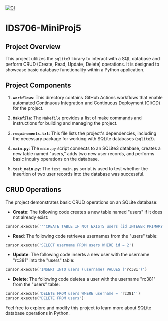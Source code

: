 [![CI](https://github.com/Jason-Guo1999/IDS706-Python-Template/actions/workflows/main.yml/badge.svg)](https://github.com/Jason-Guo1999/IDS706-Python-Template/actions/workflows/main.yml)

# IDS706-MiniProj5

## Project Overview

This project utilizes the `sqlite3` library to interact with a SQL database and perform CRUD (Create, Read, Update, Delete) operations. It is designed to showcase basic database functionality within a Python application.

## Project Components

1. **`workflows`**: This directory contains GitHub Actions workflows that enable automated Continuous Integration and Continuous Deployment (CI/CD) for the project.

2. **`Makefile`**: The `Makefile` provides a list of make commands and instructions for building and managing the project.

3. **`requirements.txt`**: This file lists the project's dependencies, including the necessary package for working with SQLite databases (`sqlite3`).

4. **`main.py`**: The `main.py` script connects to an SQLite3 database, creates a new table named "users," adds two new user records, and performs basic inquiry operations on the database.

5. **`test_main.py`**: The `test_main.py` script is used to test whether the insertion of two user records into the database was successful.

## CRUD Operations

The project demonstrates basic CRUD operations on an SQLite database:

- **Create**: The following code creates a new table named "users" if it does not already exist:

```python
cursor.execute('''CREATE TABLE IF NOT EXISTS users (id INTEGER PRIMARY KEY, username TEXT NOT NULL)''')
```

- **Read**: The following code retrieves usernames from the "users" table:

```python
cursor.execute('SELECT username FROM users WHERE id = 2')
```

- **Update**: The following code inserts a new user with the username "rc381" into the "users" table:

```python
cursor.execute('INSERT INTO users (username) VALUES ('rc381')')
```

- **Delete**: The following code deletes a user with the username "rc381" from the "users" table:

```python
cursor.execute('DELETE FROM users WHERE username = 'rc381'')
cursor.execute("DELETE FROM users")
```

Feel free to explore and modify this project to learn more about SQLite database operations in Python.